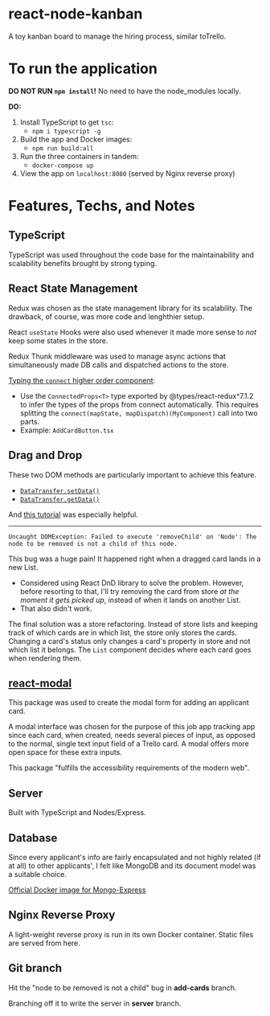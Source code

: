 # react-node-kanban
A toy ​kanban board​ to manage the hiring process, similar to ​Trello.

# To run the application
**DO NOT RUN `npm install`!** No need to have the node_modules locally.

**DO:**

1. Install TypeScript to get `tsc`:
    - `npm i typescript -g`
2. Build the app and Docker images:
    - `npm run build:all`
3. Run the three containers in tandem:
    - `docker-compose up`
4. View the app on `localhost:8080` (served by Nginx reverse proxy)


# Features, Techs, and Notes
## TypeScript
TypeScript was used throughout the code base for the maintainability and scalability benefits brought by strong typing.

## React State Management
Redux was chosen as the state management library for its scalability. The drawback, of course, was more code and lenghthier setup. 

React `useState` Hooks were also used whenever it made more sense to _not_ keep some states in the store.

Redux Thunk middleware was used to manage async actions that simultaneously made DB calls and dispatched actions to the store.

[Typing the `connect` higher order component](https://redux.js.org/recipes/usage-with-typescript#typing-the-connect-higher-order-component):
- Use the `ConnectedProps<T>` type exported by @types/react-redux^7.1.2 to infer the types of the props from connect automatically. This requires splitting the `connect(mapState, mapDispatch)(MyComponent)` call into two parts.
- Example: `AddCardButton.tsx`

## Drag and Drop
These two DOM methods are particularly important to achieve this feature.
- [`DataTransfer.setData()`](https://developer.mozilla.org/en-US/docs/Web/API/DataTransfer/setData)
- [`DataTransfer.getData()`](https://developer.mozilla.org/en-US/docs/Web/API/DataTransfer/getData)

And [this tutorial](https://www.youtube.com/watch?v=-MfTv5VRM0A&t=5s) was especially helpful.

---

```
Uncaught DOMException: Failed to execute 'removeChild' on 'Node': The node to be removed is not a child of this node.
```
This bug was a huge pain! It happened right when a dragged card lands in a new List. 

- Considered using React DnD library to solve the problem. However, before resorting to that, I'll try removing the card from store _at the moment it gets picked up_, instead of when it lands on another List.
- That also didn't work.

The final solution was a store refactoring. Instead of store lists and keeping track of which cards are in which list, the store only stores the cards. Changing a card's status only changes a card's property in store and not which list it belongs. The `List` component decides where each card goes when rendering them.

## [react-modal](http://reactcommunity.org/react-modal/)
This package was used to create the modal form for adding an applicant card. 

A modal interface was chosen for the purpose of this job app tracking app since each card, when created, needs several pieces of input, as opposed to the normal, single text input field of a Trello card. A modal offers more open space for these extra inputs.

This package "fulfills the accessibility requirements of the modern web".

## Server
Built with TypeScript and Nodes/Express.

## Database
Since every applicant's info are fairly encapsulated and not highly related (if at all) to other applicants', I felt like MongoDB and its document model was a suitable choice.

[Official Docker image for Mongo-Express](https://hub.docker.com/_/mongo-express)

## Nginx Reverse Proxy
A light-weight reverse proxy is run in its own Docker container. Static files are served from here. 

## Git branch
Hit the "node to be removed is not a child" bug in **add-cards** branch.

Branching off it to write the server in **server** branch.